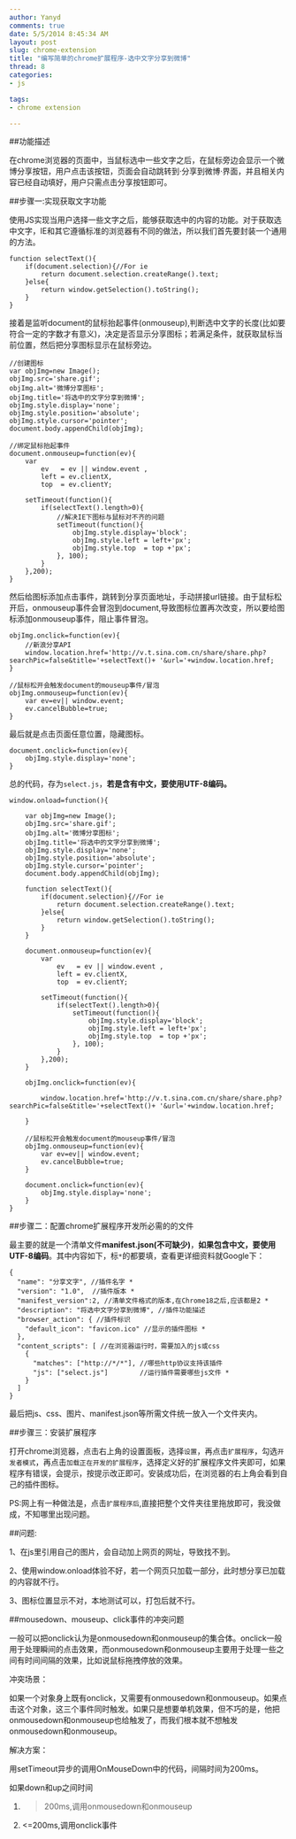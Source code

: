 ```yaml
---
author: Yanyd
comments: true
date: 5/5/2014 8:45:34 AM
layout: post
slug: chrome-extension
title: "编写简单的chrome扩展程序-选中文字分享到微博"
thread: 8
categories:
- js

tags:
- chrome extension

---
```


##功能描述

在chrome浏览器的页面中，当鼠标选中一些文字之后，在鼠标旁边会显示一个微博分享按钮，用户点击该按钮，页面会自动跳转到·分享到微博·界面，并且相关内容已经自动填好，用户只需点击分享按钮即可。

##步骤一:实现获取文字功能

使用JS实现当用户选择一些文字之后，能够获取选中的内容的功能。对于获取选中文字，IE和其它遵循标准的浏览器有不同的做法，所以我们首先要封装一个通用的方法。

    function selectText(){
	    if(document.selection){//For ie
		    return document.selection.createRange().text;
	    }else{
		    return window.getSelection().toString();
	    }
    }

接着是监听document的鼠标抬起事件(onmouseup),判断选中文字的长度(比如要符合一定的字数才有意义)，决定是否显示分享图标；若满足条件，就获取鼠标当前位置，然后把分享图标显示在鼠标旁边。

	//创建图标
 	var objImg=new Image();
    objImg.src='share.gif';
    objImg.alt='微博分享图标';
    objImg.title='将选中的文字分享到微博';
    objImg.style.display='none';
    objImg.style.position='absolute';
    objImg.style.cursor='pointer';
	document.body.appendChild(objImg);
	
	//绑定鼠标抬起事件
    document.onmouseup=function(ev){
	    var 
	    	ev   = ev || window.event ,
	    	left = ev.clientX,
	    	top  = ev.clientY;

	    setTimeout(function(){
		    if(selectText().length>0){
				//解决IE下图标与鼠标对不齐的问题
			    setTimeout(function(){
				    objImg.style.display='block';
				    objImg.style.left = left+'px'; 
				    objImg.style.top  = top +'px';
				}, 100);
		    }
	    },200);
    }

然后给图标添加点击事件，跳转到分享页面地址，手动拼接url链接。由于鼠标松开后，onmouseup事件会冒泡到document,导致图标位置再次改变，所以要给图标添加onmouseup事件，阻止事件冒泡。

	objImg.onclick=function(ev){
		//新浪分享API
		window.location.href='http://v.t.sina.com.cn/share/share.php?searchPic=false&title='+selectText()+ '&url='+window.location.href;
	}

	//鼠标松开会触发document的mouseup事件/冒泡
	objImg.onmouseup=function(ev){
		var ev=ev|| window.event;
		ev.cancelBubble=true;
	}

最后就是点击页面任意位置，隐藏图标。

    document.onclick=function(ev){
	    objImg.style.display='none';
    }

总的代码，存为`select.js`，**若是含有中文，要使用UTF-8编码。**
	
	window.onload=function(){

	    var objImg=new Image();
	    objImg.src='share.gif';
	    objImg.alt='微博分享图标';
	    objImg.title='将选中的文字分享到微博';
	    objImg.style.display='none';
	    objImg.style.position='absolute';
	    objImg.style.cursor='pointer';
	    document.body.appendChild(objImg);	

	    function selectText(){
		    if(document.selection){//For ie
			    return document.selection.createRange().text;
		    }else{
			    return window.getSelection().toString();
		    }
	    }		

	    document.onmouseup=function(ev){
		    var 
		    	ev   = ev || window.event ,
		    	left = ev.clientX,
		    	top  = ev.clientY;
		    	
		    setTimeout(function(){
			    if(selectText().length>0){
				    setTimeout(function(){
					    objImg.style.display='block';
					    objImg.style.left = left+'px'; 
					    objImg.style.top  = top +'px';
					}, 100);
			    }
		    },200);
	    }

		objImg.onclick=function(ev){
			
			window.location.href='http://v.t.sina.com.cn/share/share.php?searchPic=false&title='+selectText()+ '&url='+window.location.href;
			
		}

		//鼠标松开会触发document的mouseup事件/冒泡
		objImg.onmouseup=function(ev){
			var ev=ev|| window.event;
			ev.cancelBubble=true;
		}

	    document.onclick=function(ev){
		    objImg.style.display='none';
	    }
	}


##步骤二：配置chrome扩展程序开发所必需的的文件

最主要的就是一个清单文件**manifest.json(不可缺少)**，**如果包含中文，要使用UTF-8编码**。其中内容如下，标`*`的都要填，查看更详细资料就Google下：

	{
	  "name": "分享文字", //插件名字 *
	  "version": "1.0",  //插件版本 *
	  "manifest_version":2, //清单文件格式的版本,在Chrome18之后,应该都是2 *
	  "description": "将选中文字分享到微博", //插件功能描述
	  "browser_action": { //插件标识
	    "default_icon": "favicon.ico" //显示的插件图标 *
	  },
	  "content_scripts": [ //在浏览器运行时，需要加入的js或css
	    {
	      "matches": ["http://*/*"], //哪些http协议支持该插件
	      "js": ["select.js"]        //运行插件需要哪些js文件 *
	    }
	  ]
	}


最后把js、css、图片、manifest.json等所需文件统一放入一个文件夹内。


##步骤三：安装扩展程序

打开chrome浏览器，点击右上角的设置面板，选择`设置`，再点击`扩展程序`，勾选`开发者模式`，再点击`加载正在开发的扩展程序`，选择定义好的扩展程序文件夹即可，如果程序有错误，会提示，按提示改正即可。安装成功后，在浏览器的右上角会看到自己的插件图标。

PS:网上有一种做法是，点击`扩展程序后`,直接把整个文件夹往里拖放即可，我没做成，不知哪里出现问题。

##问题:

1、在js里引用自己的图片，会自动加上网页的网址，导致找不到。

2、使用window.onload体验不好，若一个网页只加载一部分，此时想分享已加载的内容就不行。

3、图标位置显示不对，本地测试可以，打包后就不行。


##mousedown、mouseup、click事件的冲突问题

一般可以把onclick认为是onmousedown和onmouseup的集合体。onclick一般用于处理瞬间的点击效果，而onmousedown和onmouseup主要用于处理一些之间有时间间隔的效果，比如说鼠标拖拽停放的效果。

冲突场景：

如果一个对象身上既有onclick，又需要有onmousedown和onmouseup。如果点击这个对象，这三个事件同时触发。如果只是想要单机效果，但不巧的是，他把onmousedown和onmouseup也给触发了，而我们根本就不想触发onmousedown和onmouseup。

解决方案：

用setTimeout异步的调用OnMouseDown中的代码，间隔时间为200ms。

如果down和up之间时间

1)  >200ms,调用onmousedown和onmouseup

2)  <=200ms,调用onclick事件
